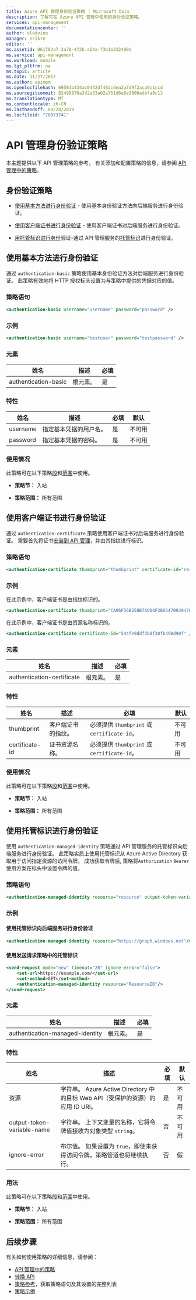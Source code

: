 ```yaml
---
title: Azure API 管理身份验证策略 | Microsoft Docs
description: 了解可在 Azure API 管理中使用的身份验证策略。
services: api-management
documentationcenter: ''
author: vladvino
manager: erikre
editor: ''
ms.assetid: 061702a7-3a78-472b-a54a-f3b1e332490d
ms.service: api-management
ms.workload: mobile
ms.tgt_pltfrm: na
ms.topic: article
ms.date: 11/27/2017
ms.author: apimpm
ms.openlocfilehash: 69584b434ac0442df48dcdea2a7d9f2aca9c1ccd
ms.sourcegitcommit: 82499878a3d2a33a02a751d6e6e3800adbfa8c13
ms.translationtype: MT
ms.contentlocale: zh-CN
ms.lasthandoff: 08/28/2019
ms.locfileid: "70073741"
---
```

# <a name="api-management-authentication-policies"></a>API 管理身份验证策略
本主题提供以下 API 管理策略的参考。 有关添加和配置策略的信息，请参阅 [API 管理中的策略](https://go.microsoft.com/fwlink/?LinkID=398186)。

##  <a name="AuthenticationPolicies"></a> 身份验证策略

-   [使用基本方法进行身份验证](api-management-authentication-policies.md#Basic) - 使用基本身份验证方法向后端服务进行身份验证。

-   [使用客户端证书进行身份验证](api-management-authentication-policies.md#ClientCertificate) - 使用客户端证书对后端服务进行身份验证。

-   [用托管标识进行身份](api-management-authentication-policies.md#ManagedIdentity)验证-通过 API 管理服务的[托管标识](../active-directory/managed-identities-azure-resources/overview.md)进行身份验证。

##  <a name="Basic"></a>使用基本方法进行身份验证
 通过 `authentication-basic` 策略使用基本身份验证方法对后端服务进行身份验证。 此策略有效地将 HTTP 授权标头设置为与策略中提供的凭据对应的值。

### <a name="policy-statement"></a>策略语句

```xml
<authentication-basic username="username" password="password" />
```

### <a name="example"></a>示例

```xml
<authentication-basic username="testuser" password="testpassword" />
```

### <a name="elements"></a>元素

|姓名|描述|必填|
|----------|-----------------|--------------|
|authentication-basic|根元素。|是|

### <a name="attributes"></a>特性

|姓名|描述|必填|默认|
|----------|-----------------|--------------|-------------|
|username|指定基本凭据的用户名。|是|不可用|
|password|指定基本凭据的密码。|是|不可用|

### <a name="usage"></a>使用情况
 此策略可在以下策略[段](https://azure.microsoft.com/documentation/articles/api-management-howto-policies/#sections)和[范围](https://azure.microsoft.com/documentation/articles/api-management-howto-policies/#scopes)中使用。

-   **策略节：** 入站

-   **策略范围：** 所有范围

##  <a name="ClientCertificate"></a>使用客户端证书进行身份验证
 通过 `authentication-certificate` 策略使用客户端证书对后端服务进行身份验证。 需要首先将证书[安装到 API 管理](https://go.microsoft.com/fwlink/?LinkID=511599)，并由其指纹进行标识。

### <a name="policy-statement"></a>策略语句

```xml
<authentication-certificate thumbprint="thumbprint" certificate-id="resource name"/>
```

### <a name="examples"></a>示例

在此示例中，客户端证书是由指纹标识的。
```xml
<authentication-certificate thumbprint="CA06F56B258B7A0D4F2B05470939478651151984" />
```
在此示例中，客户端证书是由资源名称标识的。
```xml  
<authentication-certificate certificate-id="544fe9ddf3b8f30fb490d90f" />  
```  

### <a name="elements"></a>元素  
  
|姓名|描述|必填|  
|----------|-----------------|--------------|  
|authentication-certificate|根元素。|是|  
  
### <a name="attributes"></a>特性  
  
|姓名|描述|必填|默认|  
|----------|-----------------|--------------|-------------|  
|thumbprint|客户端证书的指纹。|必须提供 `thumbprint` 或 `certificate-id`。|不可用|  
|certificate-id|证书资源名称。|必须提供 `thumbprint` 或 `certificate-id`。|不可用|  
  
### <a name="usage"></a>使用情况  
 此策略可在以下策略[段](https://azure.microsoft.com/documentation/articles/api-management-howto-policies/#sections)和[范围](https://azure.microsoft.com/documentation/articles/api-management-howto-policies/#scopes)中使用。  
  
-   **策略节：** 入站  
  
-   **策略范围：** 所有范围  

##  <a name="ManagedIdentity"></a> 使用托管标识进行身份验证  
 使用 `authentication-managed-identity` 策略通过 API 管理服务的托管标识向后端服务进行身份验证。 此策略实质上使用托管标识从 Azure Active Directory 获取用于访问指定资源的访问令牌。 成功获取令牌后, 策略将`Authorization` `Bearer`使用方案在标头中设置令牌的值。
  
### <a name="policy-statement"></a>策略语句  
  
```xml  
<authentication-managed-identity resource="resource" output-token-variable-name="token-variable" ignore-error="true|false"/>  
```  
  
### <a name="example"></a>示例  
#### <a name="use-managed-identity-to-authenticate-with-a-backend-service"></a>使用托管标识向后端服务进行身份验证
```xml  
<authentication-managed-identity resource="https://graph.windows.net"/> 
```
  
#### <a name="use-managed-identity-in-send-request-policy"></a>使用发送请求策略中的托管标识
```xml  
<send-request mode="new" timeout="20" ignore-error="false">
    <set-url>https://example.com/</set-url>
    <set-method>GET</set-method>
    <authentication-managed-identity resource="ResourceID"/>
</send-request>
```

### <a name="elements"></a>元素  
  
|姓名|描述|必填|  
|----------|-----------------|--------------|  
|authentication-managed-identity |根元素。|是|  
  
### <a name="attributes"></a>特性  
  
|姓名|描述|必填|默认|  
|----------|-----------------|--------------|-------------|  
|资源|字符串。 Azure Active Directory 中的目标 Web API（受保护的资源）的应用 ID URI。|是|不可用|  
|output-token-variable-name|字符串。 上下文变量的名称，它将令牌值接收为对象类型 `string`。 |否|不可用|  
|ignore-error|布尔值。 如果设置为 `true`，即使未获得访问令牌，策略管道也将继续执行。|否|假|  
  
### <a name="usage"></a>用法  
 此策略可在以下策略[段](https://azure.microsoft.com/documentation/articles/api-management-howto-policies/#sections)和[范围](https://azure.microsoft.com/documentation/articles/api-management-howto-policies/#scopes)中使用。  
  
-   **策略节：** 入站  
  
-   **策略范围：** 所有范围

## <a name="next-steps"></a>后续步骤
有关如何使用策略的详细信息，请参阅：

+ [API 管理中的策略](api-management-howto-policies.md)
+ [转换 API](transform-api.md)
+ [策略参考](api-management-policy-reference.md)，获取策略语句及其设置的完整列表
+ [策略示例](policy-samples.md)
